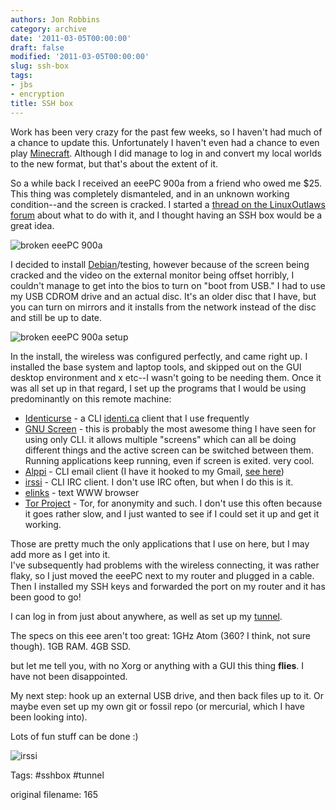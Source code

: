 ```yaml
---
authors: Jon Robbins
category: archive
date: '2011-03-05T00:00:00'
draft: false
modified: '2011-03-05T00:00:00'
slug: ssh-box
tags:
- jbs
- encryption
title: SSH box
---
```


Work has been very crazy for the past few weeks, so I haven't had much of a chance to update this.  Unfortunately I haven't even had a chance to even play [Minecraft](http://www.minecraft.net/). Although I did manage to log in and convert my local worlds to the new format, but that's about the extent of it.

So a while back I received an eeePC 900a from a friend who owed me $25.  This thing was completely dismanteled, and in an unknown working condition--and the screen is cracked.
I started a [thread on the LinuxOutlaws forum](http://forums.linuxoutlaws.com/viewtopic.php?f=3&t=3379) about what to do with it, and I thought having an SSH box would be a great idea.


![broken eeePC 900a](/images/posts/broken_eeepc.jpg)


I decided to install [Debian](http://debian.org)/testing, however because of the screen being cracked and the video on the external monitor being offset horribly, I couldn't manage to get into the bios to turn on "boot from USB."
I had to use my USB CDROM drive and an actual disc.  It's an older disc that I have, but you can turn on mirrors and it installs from the network instead of the disc and still be up to date.


![broken eeePC 900a setup](/images/posts/broken_eeepc_setup.jpg)


In the install, the wireless was configured perfectly, and came right up. I installed the base system and laptop tools, and skipped out on the GUI desktop environment and x etc--I wasn't going to be needing them.
Once it was all set up in that regard, I set up the programs that I would be using predominantly on this remote machine:

- [Identicurse](http://identicurse.net/) - a CLI [identi.ca](http://identi.ca) client that I use frequently
- [GNU Screen](http://www.gnu.org/software/screen/) - this is probably the most awesome thing I have seen for using only CLI. it allows multiple "screens" which can all be doing different things and the active screen can be switched between them.  Running applications keep running, even if screen is exited.  very cool.
- [Alppi](http://www.washington.edu/alpine/) - CLI email client (I have it hooked to my Gmail, [see here](https://www.cs.virginia.edu/~csadmin/wiki/index.php/Setting_up_Pine_(Alpine)_for_IMAP_Gmail))
- [irssi](http://www.irssi.org/) - CLI IRC client. I don't use IRC often, but when I do this is it.
- [elinks](http://www.elinks.cz/) - text WWW browser
- [Tor Project](http://www.torproject.org/) - Tor, for anonymity and such. I don't use this often because it goes rather slow, and I just wanted to see if I could set it up and get it working.

Those are pretty much the only applications that I use on here, but I may add more as I get into it.  
I've subsequently had problems with the wireless connecting, it was rather flaky, so I just moved the eeePC next to my router and plugged in a cable.  Then I installed my SSH keys and forwarded the port on my router and it has been good to go!

I can log in from just about anywhere, as well as set up my [tunnel](http://jrobb.org/blog/index.php?article=128).

The specs on this eee aren't too great:  1GHz Atom (360? I think, not sure though). 1GB RAM.  4GB SSD.

 but let me tell you, with no Xorg or anything with a GUI this thing <b>flies</b>.  I have not been disappointed.

My next step:  hook up an external USB drive, and then back files up to it.  Or maybe even set up my own git or fossil repo (or mercurial, which I have been looking into).

Lots of fun stuff can be done :)

![irssi](/images/posts/irssi_setup.png)

Tags: #sshbox #tunnel


 original filename: 165
